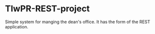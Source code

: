 # TIwPR-REST-project

Simple system for manging the dean's office.
It has the form of the REST application.
